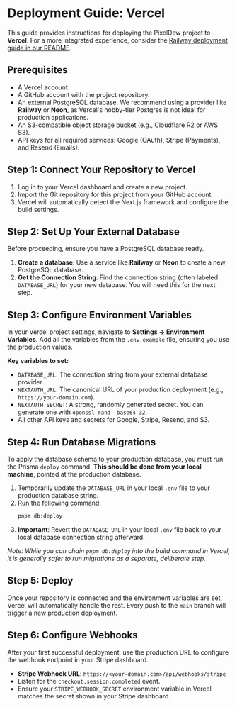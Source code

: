# Deployment Guide: Vercel

This guide provides instructions for deploying the PixelDew project to **Vercel**. For a more integrated experience, consider the [Railway deployment guide in our README](./README.md).

## Prerequisites

-   A Vercel account.
-   A GitHub account with the project repository.
-   An external PostgreSQL database. We recommend using a provider like **Railway** or **Neon**, as Vercel's hobby-tier Postgres is not ideal for production applications.
-   An S3-compatible object storage bucket (e.g., Cloudflare R2 or AWS S3).
-   API keys for all required services: Google (OAuth), Stripe (Payments), and Resend (Emails).

## Step 1: Connect Your Repository to Vercel

1.  Log in to your Vercel dashboard and create a new project.
2.  Import the Git repository for this project from your GitHub account.
3.  Vercel will automatically detect the Next.js framework and configure the build settings.

## Step 2: Set Up Your External Database

Before proceeding, ensure you have a PostgreSQL database ready.

1.  **Create a database**: Use a service like **Railway** or **Neon** to create a new PostgreSQL database.
2.  **Get the Connection String**: Find the connection string (often labeled `DATABASE_URL`) for your new database. You will need this for the next step.

## Step 3: Configure Environment Variables

In your Vercel project settings, navigate to **Settings -> Environment Variables**. Add all the variables from the `.env.example` file, ensuring you use the production values.

**Key variables to set:**

-   `DATABASE_URL`: The connection string from your external database provider.
-   `NEXTAUTH_URL`: The canonical URL of your production deployment (e.g., `https://your-domain.com`).
-   `NEXTAUTH_SECRET`: A strong, randomly generated secret. You can generate one with `openssl rand -base64 32`.
-   All other API keys and secrets for Google, Stripe, Resend, and S3.

## Step 4: Run Database Migrations

To apply the database schema to your production database, you must run the Prisma `deploy` command. **This should be done from your local machine**, pointed at the production database.

1.  Temporarily update the `DATABASE_URL` in your local `.env` file to your production database string.
2.  Run the following command:
    ```bash
    pnpm db:deploy
    ```
3.  **Important**: Revert the `DATABASE_URL` in your local `.env` file back to your local database connection string afterward.

*Note: While you can chain `pnpm db:deploy` into the build command in Vercel, it is generally safer to run migrations as a separate, deliberate step.*

## Step 5: Deploy

Once your repository is connected and the environment variables are set, Vercel will automatically handle the rest. Every push to the `main` branch will trigger a new production deployment.

## Step 6: Configure Webhooks

After your first successful deployment, use the production URL to configure the webhook endpoint in your Stripe dashboard.

-   **Stripe Webhook URL**: `https://<your-domain.com>/api/webhooks/stripe`
-   Listen for the `checkout.session.completed` event.
-   Ensure your `STRIPE_WEBHOOK_SECRET` environment variable in Vercel matches the secret shown in your Stripe dashboard.
